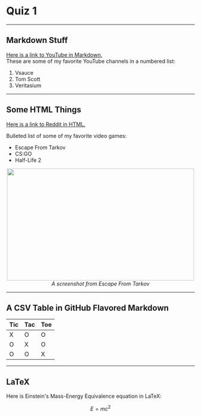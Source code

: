 # Quiz 1
---
## Markdown Stuff
[Here is a link to YouTube in Markdown.](https://www.youtube.com)  
These are some of my favorite YouTube channels in a numbered list:
1. Vsauce
2. Tom Scott
3. Veritasium 

---
<H2> Some HTML Things </H2>
<A HREF="https://www.reddit.com/">Here is a link to Reddit in HTML.</A>
<p>Bulleted list of some of my favorite video games:</p>
<ul>
  <li>Escape From Tarkov</li>
  <li>CS:GO</li>
  <li>Half-Life 2</li>
</ul>

<p align="center">
  <img width="500" height="300" src=https://thegadgetflow.com/wp-content/uploads/2021/09/How-to-Play-Escape-from-Tarkov-in-2021-blog-featured.jpeg><BR>
  <i>A screenshot from Escape From Tarkov</i>
</p>

---
## A CSV Table in GitHub Flavored Markdown
| Tic | Tac | Toe |
|-----|-----|-----|
|  X  |  O  |  O  |
|  O  |  X  |  O  |
|  O  |  O  |  X  |

---
## LaTeX
Here is Einstein's Mass-Energy Equivalence equation in LaTeX:

$$E = mc^2$$
